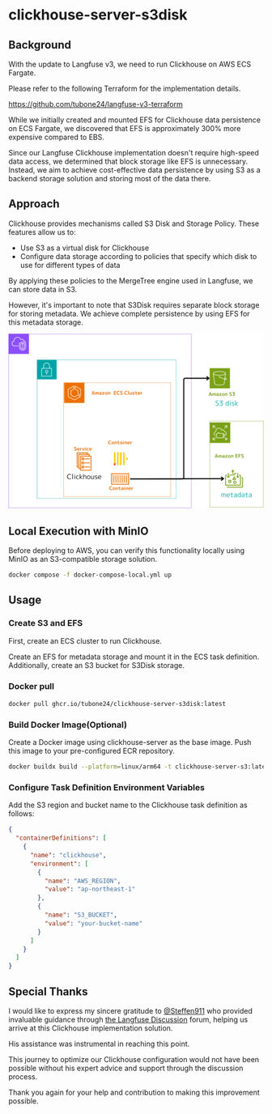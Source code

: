 # clickhouse-server-s3disk

## Background

With the update to Langfuse v3, we need to run Clickhouse on AWS ECS Fargate. 

Please refer to the following Terraform for the implementation details.

<https://github.com/tubone24/langfuse-v3-terraform>

While we initially created and mounted EFS for Clickhouse data persistence on ECS Fargate, we discovered that EFS is approximately 300% more expensive compared to EBS.

Since our Langfuse Clickhouse implementation doesn't require high-speed data access, we determined that block storage like EFS is unnecessary. Instead, we aim to achieve cost-effective data persistence by using S3 as a backend storage solution and storing most of the data there.

## Approach
Clickhouse provides mechanisms called S3 Disk and Storage Policy. These features allow us to:

- Use S3 as a virtual disk for Clickhouse
- Configure data storage according to policies that specify which disk to use for different types of data

By applying these policies to the MergeTree engine used in Langfuse, we can store data in S3.

However, it's important to note that S3Disk requires separate block storage for storing metadata. We achieve complete persistence by using EFS for this metadata storage.

![architecture](./docs/images/arch.png)

## Local Execution with MinIO

Before deploying to AWS, you can verify this functionality locally using MinIO as an S3-compatible storage solution.

```bash
docker compose -f docker-compose-local.yml up
```

## Usage

### Create S3 and EFS

First, create an ECS cluster to run Clickhouse. 

Create an EFS for metadata storage and mount it in the ECS task definition. Additionally, create an S3 bucket for S3Disk storage.

### Docker pull

```bash
docker pull ghcr.io/tubone24/clickhouse-server-s3disk:latest
```

### Build Docker Image(Optional)

Create a Docker image using clickhouse-server as the base image. Push this image to your pre-configured ECR repository.

```bash
docker buildx build --platform=linux/arm64 -t clickhouse-server-s3:latest --load .
```

### Configure Task Definition Environment Variables

Add the S3 region and bucket name to the Clickhouse task definition as follows:

```json
{
  "containerDefinitions": [
    {
      "name": "clickhouse",
      "environment": [
        {
          "name": "AWS_REGION",
          "value": "ap-northeast-1"
        },
        {
          "name": "S3_BUCKET",
          "value": "your-bucket-name"
        }
      ]
    }
  ]
}
```

## Special Thanks

I would like to express my sincere gratitude to [@Steffen911](https://github.com/Steffen911) who provided invaluable guidance through [the Langfuse Discussion](https://github.com/orgs/langfuse/discussions/5516) forum, helping us arrive at this Clickhouse implementation solution.

His assistance was instrumental in reaching this point.

This journey to optimize our Clickhouse configuration would not have been possible without his expert advice and support through the discussion process.

Thank you again for your help and contribution to making this improvement possible.
